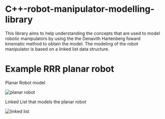# C++-robot-manipulator-modelling-library
This library aims to help understanding the concepts that are used to model robotic manipulators by using the the Denavith Hartenberg foward kinematic method to obtain the model.  The modeling of the robot manipulator is based on a linked list data structure.


# Example RRR planar robot


Planar Robot model

![planar robot](https://github.com/SimaoJones/Cplusplus-robot-manipulator-modelling-library/assets/94750658/5a949793-7b66-4587-aefd-04c901dc99ca)

Linked List that models the planar robot

![linked list](https://github.com/SimaoJones/Cplusplus-robot-manipulator-modelling-library/assets/94750658/9dd9421f-007c-494d-8d8e-90b03e2335ff)



